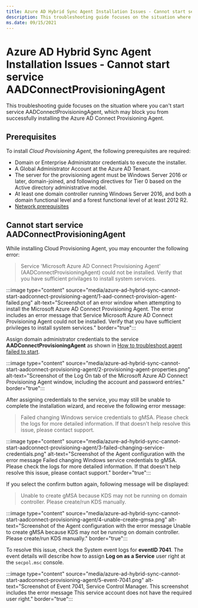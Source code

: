 ```yaml
---
title: Azure AD Hybrid Sync Agent Installation Issues - Cannot start service AADConnectProvisioningAgent
description: This troubleshooting guide focuses on the situation where you can't start service AADConnectProvisioningAgent, which may block you from successfully installing the Azure AD Connect Provisioning Agent.
ms.date: 09/15/2021
---
```


# Azure AD Hybrid Sync Agent Installation Issues - Cannot start service AADConnectProvisioningAgent

This troubleshooting guide focuses on the situation where you can't start service AADConnectProvisioningAgent, which may block you from successfully installing the Azure AD Connect Provisioning Agent.

## Prerequisites

To install *Cloud Provisioning Agent*, the following prerequisites are required:

- Domain or Enterprise Administrator credentials to execute the installer.
- A Global Administrator Account at the Azure AD Tenant.
- The server for the provisioning agent must be Windows Server 2016 or later, domain-joined, and following directives for Tier 0 based on the Active directory administrative model.
- At least one domain controller running Windows Server 2016, and both a domain functional level and a forest functional level of at least 2012 R2.
- [Network prerequisites](/azure/active-directory/cloud-sync/how-to-prerequisites#in-your-on-premises-environment)

## Cannot start service AADConnectProvisioningAgent

While installing Cloud Provisioning Agent, you may encounter the following error:

> Service 'Microsoft Azure AD Connect Provisioning Agent' (AADConnectProvisioningAgent) could not be installed. Verify that you have sufficient privilages to install system services.

:::image type="content" source="media/azure-ad-hybrid-sync-cannot-start-aadconnect-provisioning-agent/1-aad-connect-provision-agent-failed.png" alt-text="Screenshot of an error window when attempting to install the Microsoft Azure AD Connect Provisioning Agent. The error includes an error message that Service Microsoft Azure AD Connect Provisioning Agent could not be installed. Verify that you have sufficient privileges to install system services." border="true":::

Assign domain administrator credentials to the service **AADConnectProvisioningAgent** as shown in [How to troubleshoot agent failed to start](/azure/active-directory/cloud-sync/how-to-troubleshoot#agent-failed-to-start).

:::image type="content" source="media/azure-ad-hybrid-sync-cannot-start-aadconnect-provisioning-agent/2-provisioning-agent-properties.png" alt-text="Screenshot of the Log On tab of the Microsoft Azure AD Connect Provisioning Agent window, including the account and password entries." border="true":::

After assigning credentials to the service, you may still be unable to complete the installation wizard, and receive the following error message:

> Failed changing Windows service credentials to gMSA. Please check the logs for more detailed information. If that doesn't help resolve this issue, please contact support.

:::image type="content" source="media/azure-ad-hybrid-sync-cannot-start-aadconnect-provisioning-agent/3-failed-changing-service-credentials.png" alt-text="Screenshot of the Agent configuration with the error message Failed changing Windows service credentials to gMSA. Please check the logs for more detailed information. If that doesn't help resolve this issue, please contact support." border="true":::

If you select the confirm button again, following message will be displayed:

> Unable to create gMSA because KDS may not be running on domain controller. Please create/run KDS manually.

:::image type="content" source="media/azure-ad-hybrid-sync-cannot-start-aadconnect-provisioning-agent/4-unable-create-gmsa.png" alt-text="Screenshot of the Agent configuration with the error message Unable to create gMSA because KDS may not be running on domain controller. Please create/run KDS manually." border="true":::

To resolve this issue, check the System event logs for **eventID 7041**. The event details will describe how to assign **Log on as a Service** user right at the `secpol.msc` console.

:::image type="content" source="media/azure-ad-hybrid-sync-cannot-start-aadconnect-provisioning-agent/5-event-7041.png" alt-text="Screenshot of Event 7041, Service Control Manager. This screenshot includes the error message This service account does not have the required user right." border="true":::
